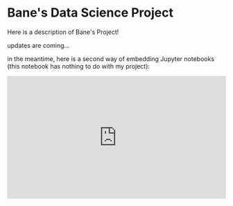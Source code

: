 # Bane's Data Science Project

Here is a description of Bane's Project!


updates are coming...


in the meantime, here is a second way of embedding Jupyter notebooks (this notebook has nothing to do with my project):

<div style="position: relative; padding-bottom: 56.25%; height: 0; overflow: hidden; max-width: 100%; height: auto;">
         <iframe src="http://nbviewer.jupyter.org/github/MLGeophysics/community/blob/master/docs/projects/auto-encoder/how_to_autoencode.ipynb" frameborder="0" allowfullscreen style="position: absolute; top: 0; left: 0; width: 100%; height: 100%;"></iframe>
</div>
